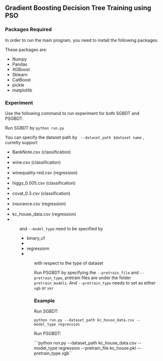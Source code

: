 <!-- ## CITS4002 Research Project : Gradient Boosting Decision Tree Training with Swarm Intelligence -->

<!-- ### Project Goal
Developing a robust framework to integrate the PSO algorithm to train the GBDT model.

Conducting experiments to compare the predictive performance with the state-of-art GBDT implementations.

### Packages Required

<p>In order to run the main program, you need to install the following packages.</p>
<p>These packages are:</p>

<ul>
    <li>Numpy</li>
    <li>Pandas</li>
    <li>XGBoost</li>
    <li>Sklearn</li>
    <li>CatBoost</li>
    <li>pickle</li>
    <li>matplotlib</li>
</ul>

### Running Swarm Gradient Boosting Decision Tree training

Fork this repo and clone to your desktop by 

``` git clone  https://github.com/GREYXXX/PSO-GBDT.git```

Run SGBDT classification by

``` python test.py ```

Run SGBDT regression by

``` python test.reg.py ```

Run PSGBDT classification by

``` python test_pretrain.py ```

To run the PSGBDT for regression task, you would need to comment line 223 and uncomment line 225 and 226, since I do not have enough time to implement the python argparse. -->

## Gradient Boosting Decision Tree Training using PSO

### Packages Required

<p>In order to run the main program, you need to install the following packages.</p>
<p>These packages are:</p>

<ul>
    <li>Numpy</li>
    <li>Pandas</li>
    <li>XGBoost</li>
    <li>Sklearn</li>
    <li>CatBoost</li>
    <li>pickle</li>
    <li>matplotlib</li>
</ul>

### Experiment

Use the following command to run experiment for both SGBDT and PSGBDT.

Run SGBDT by ``` python run.py ```

You can specify the dataset path by ``` --dataset_path $dataset name``` , currelty support 

<ul>
    <li>BankNote.csv (classification)<li>
    <li>wine.csv (classification)<li>
    <li>winequality-red.csv (regression)<li>
    <li>higgs_0.005.csv (classification)<li>
    <li>covat_0.3.csv (classification)<li>
    <li>insurance.csv (regression)<li>
    <li>kc_house_data.csv (regression)<li>
<ul>

and ``` --model_type ``` need to be specified by 

<ul>
    <li>binary_cf<li>
    <li>regressiom<li>
<ul>

with respect to the type of dataset

Run PSGBDT by specifying the ``` --pretrain_file ``` and ``` --pretrain_type ```, pretrain files are under the folder ``` pretrain_models ```. And ``` --pretrain_type ``` needs to set as either ```xgb``` or ```skr```

### Example

Run SGBDT:

```python run.py --dataset_path kc_house_data.csv --model_type regression```

Run PSGBDT:

```python run.py --dataset_path kc_house_data.csv --model_type regression --pretrain_file kc_house.pkl --pretrain_type xgb``





